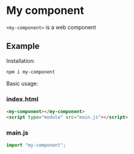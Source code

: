 # My component

`<my-component>` is a web component

## Example

Installation:

```bash
npm i my-component
```

Basic usage:

### index.html

```html
<my-component></my-component>
<script type="module" src="main.js"></script>
```

### main.js

```javascript
import "my-component";
```

